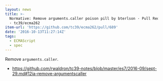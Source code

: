 ```yaml
---
layout: news
title: >-
  Normative: Remove arguments.caller poison pill by bterlson · Pull Request #689
  · tc39/ecma262
item-url: 'https://github.com/tc39/ecma262/pull/689'
date: '2016-10-13T11:27:14Z'
tags:
  - ECMAScript
  - spec
---
```

Remove `arguments.caller`.

- https://github.com/rwaldron/tc39-notes/blob/master/es7/2016-09/sept-29.md#12ia-remove-argumentscaller
